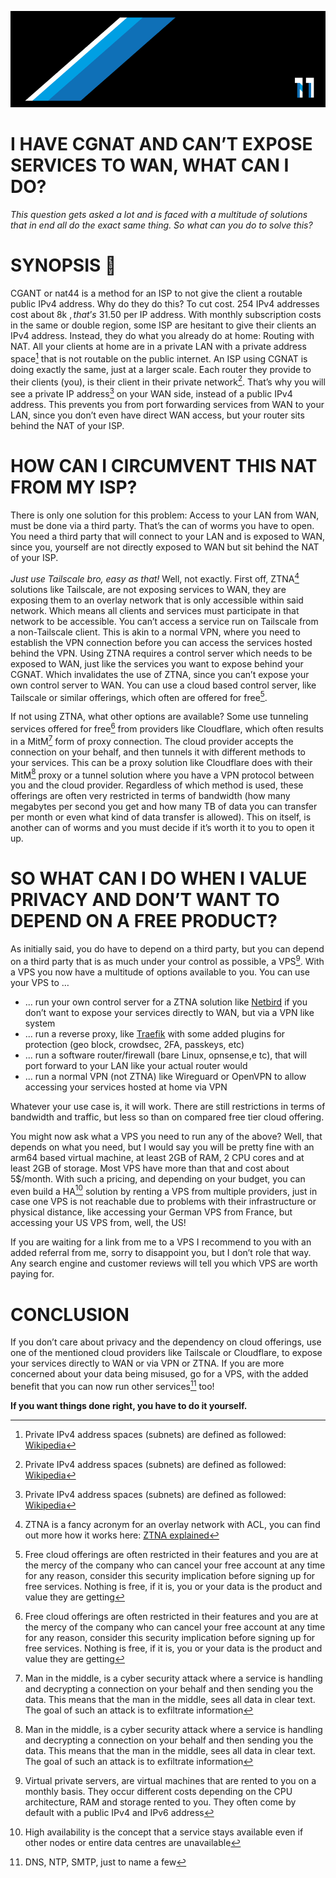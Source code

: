![banner](https://github.com/11notes/static/blob/main/img/banner/README.png?raw=true)

# I HAVE CGNAT AND CAN’T EXPOSE SERVICES TO WAN, WHAT CAN I DO?

*This question gets asked a lot and is faced with a multitude of solutions that in end all do the exact same thing. So what can you do to solve this?*

# SYNOPSIS 📖

CGANT or nat44 is a method for an ISP to not give the client a routable public IPv4 address. Why do they do this? To cut cost. 254 IPv4 addresses cost about 8k $, that’s ~31.50$ per IP address. With monthly subscription costs in the same or double region, some ISP are hesitant to give their clients an IPv4 address. Instead, they do what you already do at home: Routing with NAT. All your clients at home are in a private LAN with a private address space[^1] that is not routable on the public internet. An ISP using CGNAT is doing exactly the same, just at a larger scale. Each router they provide to their clients (you), is their client in their private network[^1]. That’s why you will see a private IP address[^1] on your WAN side, instead of a public IPv4 address. This prevents you from port forwarding services from WAN to your LAN, since you don’t even have direct WAN access, but your router sits behind the NAT of your ISP.

# HOW CAN I CIRCUMVENT THIS NAT FROM MY ISP?

There is only one solution for this problem: Access to your LAN from WAN, must be done via a third party. That’s the can of worms you have to open. You need a third party that will connect to your LAN and is exposed to WAN, since you, yourself are not directly exposed to WAN but sit behind the NAT of your ISP.

*Just use Tailscale bro, easy as that!* Well, not exactly. First off, ZTNA[^2] solutions like Tailscale, are not exposing services to WAN, they are exposing them to an overlay network that is only accessible within said network. Which means all clients and services must participate in that network to be accessible. You can’t access a service run on Tailscale from a non-Tailscale client. This is akin to a normal VPN, where you need to establish the VPN connection before you can access the services hosted behind the VPN. Using ZTNA requires a control server which needs to be exposed to WAN, just like the services you want to expose behind your CGNAT. Which invalidates the use of ZTNA, since you can’t expose your own control server to WAN. You can use a cloud based control server, like Tailscale or similar offerings, which often are offered for free[^3].

If not using ZTNA, what other options are available? Some use tunneling services offered for free[^3] from providers like Cloudflare, which often results in a MitM[^4] form of proxy connection. The cloud provider accepts the connection on your behalf, and then tunnels it with different methods to your services. This can be a proxy solution like Cloudflare does with their MitM[^4] proxy or a tunnel solution where you have a VPN protocol between you and the cloud provider. Regardless of which method is used, these offerings are often very restricted in terms of bandwidth (how many megabytes per second you get and how many TB of data you can transfer per month or even what kind of data transfer is allowed). This on itself, is another can of worms and you must decide if it’s worth it to you to open it up.

# SO WHAT CAN I DO WHEN I VALUE PRIVACY AND DON’T WANT TO DEPEND ON A FREE PRODUCT?

As initially said, you do have to depend on a third party, but you can depend on a third party that is as much under your control as possible, a VPS[^5]. With a VPS you now have a multitude of options available to you. You can use your VPS to …

- ... run your own control server for a ZTNA solution like [Netbird](https://github.com/11notes/docker-netbird) if you don’t want to expose your services directly to WAN, but via a VPN like system
- ... run a reverse proxy, like [Traefik](https://github.com/11notes/docker-traefik) with some added plugins for protection (geo block, crowdsec, 2FA, passkeys, etc)
- ... run a software router/firewall (bare Linux, opnsense,e tc), that will port forward to your LAN like your actual router would
- ... run a normal VPN (not ZTNA) like Wireguard or OpenVPN to allow accessing your services hosted at home via VPN

Whatever your use case is, it will work. There are still restrictions in terms of bandwidth and traffic, but less so than on compared free tier cloud offering.

You might now ask what a VPS you need to run any of the above? Well, that depends on what you need, but I would say you will be pretty fine with an arm64 based virtual machine, at least 2GB of RAM, 2 CPU cores and at least 2GB of storage. Most VPS have more than that and cost about 5$/month. With such a pricing, and depending on your budget, you can even build a HA[^6] solution by renting a VPS from multiple providers, just in case one VPS is not reachable due to problems with their infrastructure or physical distance, like accessing your German VPS from France, but accessing your US VPS from, well, the US!

If you are waiting for a link from me to a VPS I recommend to you with an added referral from me, sorry to disappoint you, but I don’t role that way. Any search engine and customer reviews will tell you which VPS are worth paying for.

# CONCLUSION

If you don’t care about privacy and the dependency on cloud offerings, use one of the mentioned cloud providers like Tailscale or Cloudflare, to expose your services directly to WAN or via VPN or ZTNA. If you are more concerned about your data being misused, go for a VPS, with the added benefit that you can now run other services[^7] too!

**If you want things done right, you have to do it yourself.**

[^1]: Private IPv4 address spaces (subnets) are defined as followed: [Wikipedia](https://en.wikipedia.org/wiki/Private_network)
[^2]: ZTNA is a fancy acronym for an overlay network with ACL, you can find out more how it works here: [ZTNA explained](https://www.zscaler.com/resources/security-terms-glossary/what-is-zero-trust-network-access)
[^3]: Free cloud offerings are often restricted in their features and you are at the mercy of the company who can cancel your free account at any time for any reason, consider this security implication before signing up for free services. Nothing is free, if it is, you or your data is the product and value they are getting
[^4]: Man in the middle, is a cyber security attack where a service is handling and decrypting a connection on your behalf and then sending you the data. This means that the man in the middle, sees all data in clear text. The goal of such an attack is to exfiltrate information
[^5]: Virtual private servers, are virtual machines that are rented to you on a monthly basis. They occur different costs depending on the CPU architecture, RAM and storage rented to you. They often come by default with a public IPv4 and IPv6 address
[^6]: High availability is the concept that a service stays available even if other nodes or entire data centres are unavailable
[^7]: DNS, NTP, SMTP, just to name a few